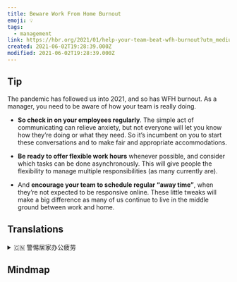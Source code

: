 ```yaml
---
title: Beware Work From Home Burnout
emoji: 💡
tags:
  - management
link: https://hbr.org/2021/01/help-your-team-beat-wfh-burnout?utm_medium=email&utm_source=newsletter_daily&utm_campaign=mtod_notactsubs
created: 2021-06-02T19:28:39.000Z
modified: 2021-06-02T19:28:39.000Z
---
```


## Tip

The pandemic has followed us into 2021, and so has WFH burnout. As a manager, you need to be aware of how your team is really doing.

- **So check in on your employees regularly**. The simple act of communicating can relieve anxiety, but not everyone will let you know how they’re doing or what they need. So it’s incumbent on you to start these conversations and to make fair and appropriate accommodations.

- **Be ready to offer flexible work hours** whenever possible, and consider which tasks can be done asynchronously. This will give people the flexibility to manage multiple responsibilities (as many currently are).

- And **encourage your team to schedule regular “away time”**, when they’re not expected to be responsive online. These little tweaks will make a big difference as many of us continue to live in the middle ground between work and home.

## Translations

<details>
   <summary>🇨🇳 警惕居家办公疲劳</summary>

疫情的蔓延已持续到 2021 年，居家办公倦怠也是如此。作为一名经理，你需要了解你的团队的实际情况。

要定期了解你的员工。简单的交流可以缓解焦虑，但并非所有人都会告诉你他们在做什么或者他们需要什么。因此，你有责任启动这些对话，做出公正合理的安排。

随时准备提供灵活的工作时间，并考虑哪些任务可以异步完成。这将使人们能够灵活地管理多项职责(正如许多人目前所做的那样)。

在不需要在线回复的情况下，鼓励团队定期安排“离线时间”。这种微小的调整将带来巨大的变化，因为我们中的许多人仍然生活在工作与家庭之间。

</details>

## Mindmap
